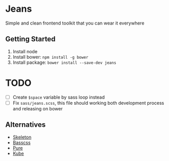 # Jeans
Simple and clean frontend toolkit that you can wear it everywhere

## Getting Started
1. Install node
2. Install bower: `npm install -g bower`
3. Install package: `bower install --save-dev jeans`

# TODO
- [ ] Create `$space` variable by sass loop instead
- [ ] Fix `sass/jeans.scss`, this file should working both development process and releasing on bower

## Alternatives
- [Skeleton](http://getskeleton.com/)
- [Basscss](http://www.basscss.com/)
- [Pure](https://github.com/yahoo/pure/)
- [Kube](https://github.com/imperavi/kube)
